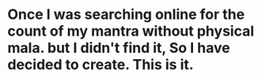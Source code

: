 # Once I was searching online for the count of my mantra without physical mala. but I didn't find it, So I have decided to create. This is it.
